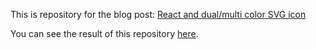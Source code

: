 This is repository for the blog post: [React and dual/multi color SVG icon](https://marek-rozmus.medium.com/55cb38bc8afe?source=friends_link&sk=b9eeb32ed03cb26034a507ecd607ddd0)

You can see the result of this repository [here](https://marekrozmus.github.io/blog-dual-color-svg-icons/).
